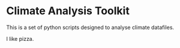 # Climate Analysis Toolkit

This is a set of python scripts designed to analyse climate datafiles.

I like pizza.
